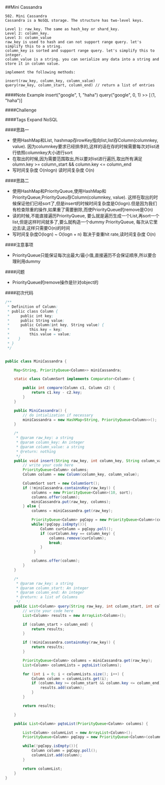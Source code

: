 ##Mini Cassandra

	502. Mini Cassandra
	Cassandra is a NoSQL storage. The structure has two-level keys.

	Level 1: raw_key. The same as hash_key or shard_key.
	Level 2: column_key.
	Level 3: column_value
	raw_key is used to hash and can not support range query. let's simplify this to a string.
	column_key is sorted and support range query. let's simplify this to integer.
	column_value is a string. you can serialize any data into a string and store it in column value.

	implement the following methods:

	insert(raw_key, column_key, column_value)
	query(raw_key, column_start, column_end) // return a list of entries

####Note
	Example
	insert("google", 1, "haha")
	query("google", 0, 1)
	>> [（1, "haha")]

####Challenge

####Tags Expand
NoSQL

####思路一
-  使用HashMap和List, hashmap存rowKey指向list,list存Column(columnkey, value). 因为columnkey要求已经排序的,这样的话在存的时候需要每次对list进行依照columnkey大小进行sort
- 在取出的时候,因为需要范围取出,所以要对list进行遍历,取出所有满足olumn.key >= column_start && column.key <= column_end
- 写时间复杂度 O(nlogn) 读时间复杂度 O(n)

####思路二
- 使用HashMap和PriorityQueue,使用HashMap和PriorityQueue,PriorityQueu存Column(columnkey, value). 这样在取出的时候保证他们已经sort了,但是insert的时候时间复杂度是O(logn).但是因为我们有检查除重的操作,如果重了需要删除,而使PriorityQueue的remove是O(n)
- 读的时候,不能直接遍历PriorityQueue, 要么就是遍历生成一个List,再sort一个list,但是这样时间就多了,要么就构造一个dummy PriorityQueue, 每次从它里边去读,这样只需要O(n)的时间
- 写时间复杂度O(logn) ~ O(logn + n) 取决于查重hit rate,读时间复杂度 O(n)

####注意事项
- PriorityQueue只能保证每次出最大/最小值,直接遍历不会保证顺序,所以要合理利用dummy

####问题
- PriorityQueue的remove操作是针对object的

####初次代码

```java
/**
 * Definition of Column:
 * public class Column {
 *     public int key;
 *     public String value;
 *     public Column(int key, String value) {
 *         this.key = key;
 *         this.value = value;
 *    }
 * }
 */


public class MiniCassandra {

    Map<String, PriorityQueue<Column>> miniCassandra;

    static class ColumnSort implements Comparator<Column> {

        public int compare(Column c1, Column c2) {
            return c1.key - c2.key;
        }
    }

    public MiniCassandra() {
        // do intialization if necessary
        miniCassandra = new HashMap<String, PriorityQueue<Column>>();
    }

    /*
     * @param raw_key: a string
     * @param column_key: An integer
     * @param column_value: a string
     * @return: nothing
     */
    public void insert(String raw_key, int column_key, String column_value) {
        // write your code here
        PriorityQueue<Column> columns;
        Column column = new Column(column_key, column_value);

        ColumnSort sort = new ColumnSort();
        if (!miniCassandra.containsKey(raw_key)) {
            columns = new PriorityQueue<Column>(10, sort);
            columns.offer(column);
            miniCassandra.put(raw_key, columns);
        } else {
            columns = miniCassandra.get(raw_key);

            PriorityQueue<Column> pqCopy = new PriorityQueue<Column>(columns);
            while(!pqCopy.isEmpty()){
                Column curColumn = pqCopy.poll();
                if (curColumn.key == column_key) {
                    columns.remove(curColumn);
                    break;
                }
             }

            columns.offer(column);
        }
    }

    /*
     * @param raw_key: a string
     * @param column_start: An integer
     * @param column_end: An integer
     * @return: a list of Columns
     */
    public List<Column> query(String raw_key, int column_start, int column_end) {
        // write your code here
        List<Column> results = new ArrayList<Column>();

        if (column_start > column_end) {
            return results;
        }

        if (!miniCassandra.containsKey(raw_key)) {
            return results;
        }

        PriorityQueue<Column> columns = miniCassandra.get(raw_key);
        List<Column> columnLists = pqtoList(columns);

        for (int i = 0; i < columnLists.size(); i++) {
            Column column = columnLists.get(i);
            if (column.key >= column_start && column.key <= column_end) {
                results.add(column);
            }
        }

        return results;

    }

    public List<Column> pqtoList(PriorityQueue<Column> columns) {

        List<Column> columnList = new ArrayList<Column>();
        PriorityQueue<Column> pqCopy = new PriorityQueue<Column>(columns);

        while(!pqCopy.isEmpty()){
            Column column = pqCopy.poll();
            columnList.add(column);
        }

        return columnList;
    }
}
```
